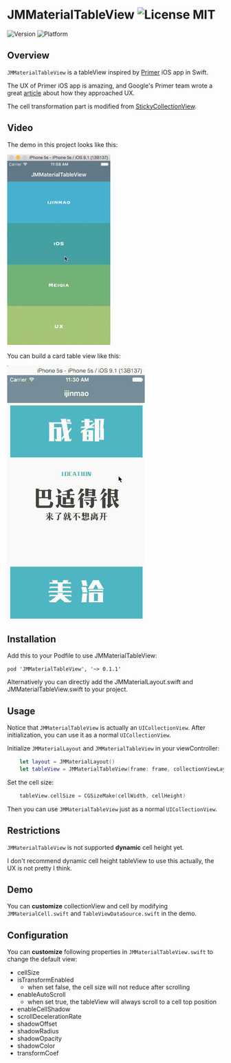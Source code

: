 JMMaterialTableView ![License MIT](https://go-shields.herokuapp.com/license-MIT-blue.png)
=======================

![Version](http://cocoapod-badges.herokuapp.com/v/JMMaterialTableView/badge.png)
![Platform](http://cocoapod-badges.herokuapp.com/p/JMMaterialTableView/badge.png)

Overview
---
`JMMaterialTableView` is a tableView inspired by [Primer](http://www.yourprimer.com/) iOS app in Swift.

The UX of Primer iOS app is amazing, and Google's Primer team wrote a great [article](https://medium.com/google-design/designing-a-ux-for-learning-ebed4fa0a798#.2ee2djini) about how they approached UX.

The cell transformation part is modified from [StickyCollectionView](https://github.com/matbeich/StickyCollectionView).

Video
---
The demo in this project looks like this:

![screenshot1](https://raw.githubusercontent.com/ijinmao/JMMaterialTableView/master/demoScreen1.gif)


You can build a card table view like this:

![screenshot1](https://raw.githubusercontent.com/ijinmao/JMMaterialTableView/master/demoScreen2.gif)

Installation
---
Add this to your Podfile to use JMMaterialTableView:

	pod 'JMMaterialTableView', '~> 0.1.1'

Alternatively you can directly add the JMMaterialLayout.swift and JMMaterialTableView.swift to your project.

Usage
---
Notice that `JMMaterialTableView` is actually an `UICollectionView`. After initialization, you can use it as a normal `UICollectionView`.

Initialize `JMMaterialLayout` and `JMMaterialTableView` in your viewController:

```Swift
	let layout = JMMaterialLayout()
	let tableView = JMMaterialTableView(frame: frame, collectionViewLayout: layout) 
```

Set the cell size:

```Swift
	tableView.cellSize = CGSizeMake(cellWidth, cellHeight)
```

Then you can use `JMMaterialTableView` just as a normal `UICollectionView`.

Restrictions
---
`JMMaterialTableView` is not supported **dynamic** cell height yet. 

I don't recommend dynamic cell height tableView to use this actually, the UX is not pretty I think.

Demo
---
You can **customize** collectionView and cell by modifying `JMMaterialCell.swift` and `TableViewDataSource.swift` in the demo.

Configuration
---
You can **customize** following properties in `JMMaterialTableView.swift` to change the default view:

* cellSize
* isTransformEnabled   		
	* when set false, the cell size will not reduce after scrolling
* enableAutoScroll			
	* when set true, the tableView will always scroll to a cell top position
* enableCellShadow		
* scrollDecelerationRate 		
* shadowOffset			
* shadowRadius
* shadowOpacity
* shadowColor
* transformCoef

